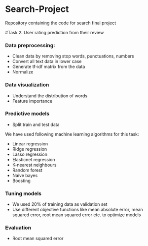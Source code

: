 # Search-Project
Repository containing the code for search final project

#Task 2: User rating prediction from their review

### Data preprocessing:
- Clean data by removing stop words, punctuations, numbers
- Convert all text data in lower case
- Generate tf-idf matrix from the data
- Normalize

### Data visualization
- Understand the distribution of words
- Feature importance

### Predictive models
- Split train and test data

We have used following machine learning algorithms for this task:
- Linear regression
- Ridge regression
- Lasso regression
- Elasticnet regression
- K-nearest neighbours
- Random forest 
- Naive bayes
- Boosting

### Tuning models
- We used 20% of training data as validation set
- Use different objective functions like mean absolute error, mean squared error, root mean squared error etc. to optimize models
 
### Evaluation 
- Root mean squared error
